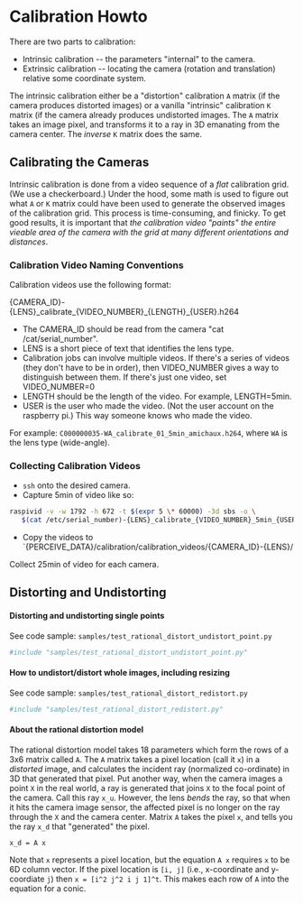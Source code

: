 
# Calibration Howto

There are two parts to calibration:

 * Intrinsic calibration -- the parameters "internal" to the camera.
 * Extrinsic calibration -- locating the camera (rotation and translation) relative some coordinate system.

The intrinsic calibration either be a "distortion" calibration `A` matrix (if the camera produces distorted images)
or a vanilla "intrinsic" calibration `K` matrix (if the camera already produces undistorted images.
The `A` matrix takes an image pixel, and transforms it to a ray in 3D emanating from the camera center.
The _inverse_ `K` matrix does the same.

## Calibrating the Cameras ##

Intrinsic calibration is done from a video sequence of a _flat_ calibration grid. (We use a checkerboard.)
Under the hood, some math is used to figure out what `A` or `K` matrix could have been used to generate the
observed images of the calibration grid.
This process is time-consuming, and finicky.
To get good results, it is important that _the calibration video "paints" the entire vieable area of the camera with
the grid at many different orientations and distances_.

### Calibration Video Naming Conventions ###

Calibration videos use the following format:

{CAMERA_ID}-{LENS}\_calibrate\_{VIDEO_NUMBER}\_{LENGTH}\_{USER}.h264

 * The CAMERA_ID should be read from the camera "cat /cat/serial_number".
 * LENS is a short piece of text that identifies the lens type.
 * Calibration jobs can involve multiple videos. If there's a series of videos
(they don't have to be in order), then VIDEO_NUMBER gives a way to
distinguish between them. If there's just one video, set VIDEO_NUMBER=0
 * LENGTH should be the length of the video. For example, LENGTH=5min.
 * USER is the user who made the video. (Not the user account on the raspberry pi.) This way someone knows who made the video.

For example: `C000000035-WA_calibrate_01_5min_amichaux.h264`, where `WA` is the lens type (wide-angle).

### Collecting Calibration Videos ###

 * `ssh` onto the desired camera.
 * Capture 5min of video like so:
```bash
raspivid -v -w 1792 -h 672 -t $(expr 5 \* 60000) -3d sbs -o \
   $(cat /etc/serial_number)-{LENS}_calibrate_{VIDEO_NUMBER}_5min_{USER}.h264
```
 * Copy the videos to `{PERCEIVE_DATA}/calibration/calibration_videos/{CAMERA_ID}-{LENS}/

Collect 25min of video for each camera.

## Distorting and Undistorting

#### Distorting and undistorting single points

See code sample: `samples/test_rational_distort_undistort_point.py`

```python
#include "samples/test_rational_distort_undistort_point.py"
```

#### How to undistort/distort whole images, including resizing

See code sample: `samples/test_rational_distort_redistort.py`

```python
#include "samples/test_rational_distort_redistort.py"
```

#### About the rational distortion model

The rational distortion model takes 18 parameters which form the rows
of a 3x6 matrix called `A`.  The `A` matrix takes a pixel location
(call it `x`) in a *distorted* image, and calculates the incident ray
(normalized co-ordinate) in 3D that generated that pixel. Put another
way, when the camera images a point `X` in the real world, a ray is
generated that joins `X` to the focal point of the camera. Call this
ray `x_u`. However, the lens *bends* the ray, so that when it hits the
camera image sensor, the affected pixel is no longer on the ray
through the `X` and the camera center. Matrix `A` takes the pixel `x`,
and tells you the ray `x_d` that "generated" the pixel.

```
x_d = A x
```

Note that `x` represents a pixel location, but the equation `A x`
requires `x` to be 6D column vector. If the pixel location is `[i, j]`
(i.e., x-coordinate and y-coordiate `j`) then `x = [i^2 j^2 i j
1]^t`. This makes each row of `A` into the equation for a conic.


